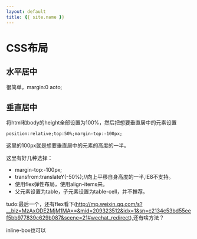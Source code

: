 ```yaml
---
layout: default
title: {{ site.name }}
---
```

# CSS布局
## 水平居中
很简单，margin:0 aoto;

## 垂直居中
将html和body的height全部设置为100%，然后把想要垂直居中的元素设置

`position:relative;top:50%;margin-top:-100px;`

这里的100px就是想要垂直居中的元素的高度的一半。

这里有好几种选择：

 - margin-top:-100px;
 - transfrom:translateY(-50%);//向上平移自身高度的一半,IE8不支持。
 - 使用flex弹性布局，使用align-items来。
 - 父元素设置为table，子元素设置为table-cell，并不推荐。

 tudo:最后一个，还有flex看下(http://mp.weixin.qq.com/s?__biz=MzAxODE2MjM1MA==&mid=209323512&idx=1&sn=c2134c53bd55eef5bb977839c629b087&scene=21#wechat_redirect),还有啥方法？

inline-box也可以
